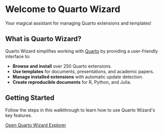 # Welcome to Quarto Wizard

Your magical assistant for managing Quarto extensions and templates!

## What is Quarto Wizard?

Quarto Wizard simplifies working with [Quarto](https://quarto.org) by providing a user-friendly interface to:

- **Browse and install** over 250 Quarto extensions.
- **Use templates** for documents, presentations, and academic papers.
- **Manage installed extensions** with automatic update detection.
- **Create reproducible documents** for R, Python, and Julia.

## Getting Started

Follow the steps in this walkthrough to learn how to use Quarto Wizard's key features.

[Open Quarto Wizard Explorer](command:workbench.view.extension.quarto-wizard-explorer)
